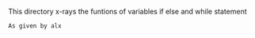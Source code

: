 This directory x-rays the funtions of variables if else and while statement
~~~
As given by alx
~~~
